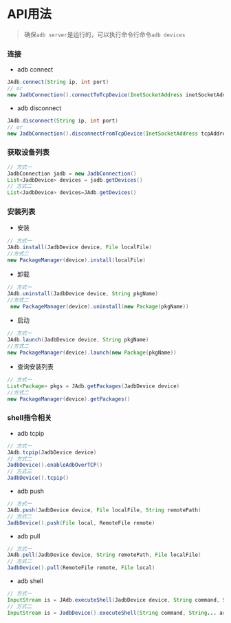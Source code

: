 # API用法

> 确保`adb server`是运行的，可以执行命令行命令`adb devices`

### 连接

* adb connect

``` java
JAdb.connect(String ip, int port)
// or
new JadbConnection().connectToTcpDevice(InetSocketAddress inetSocketAddress)
```

* adb disconnect

``` java
JAdb.disconnect(String ip, int port)
// or
new JadbConnection().disconnectFromTcpDevice(InetSocketAddress tcpAddressEntity)
```

### 获取设备列表

``` java
// 方式一
JadbConnection jadb = new JadbConnection()
List<JadbDevice> devices = jadb.getDevices()
// 方式二
List<JadbDevice> devices=JAdb.getDevices()
```

### 安装列表

* 安装

``` java
// 方式一
JAdb.install(JadbDevice device, File localFile)
//方式二
new PackageManager(device).install(localFile)
```

* 卸载

``` java
// 方式一
JAdb.uninstall(JadbDevice device, String pkgName)
//方式二
 new PackageManager(device).uninstall(new Package(pkgName))
```

* 启动

``` java
// 方式一
JAdb.launch(JadbDevice device, String pkgName)
//方式二
new PackageManager(device).launch(new Package(pkgName))
```

* 查询安装列表

``` java
// 方式一
List<Package> pkgs = JAdb.getPackages(JadbDevice device)
//方式二
new PackageManager(device).getPackages()
```

### shell指令相关

* adb tcpip

``` java
// 方式一
JAdb.tcpip(JadbDevice device) 
// 方式二
JadbDevice().enableAdbOverTCP()
// 方式三
JadbDevice().tcpip()
```

* adb push

``` java
// 方式一
JAdb.push(JadbDevice device, File localFile, String remotePath)
// 方式二
JadbDevice().push(File local, RemoteFile remote)
```

* adb pull

``` java
// 方式一
JAdb.pull(JadbDevice device, String remotePath, File localFile)
// 方式二
JadbDevice().pull(RemoteFile remote, File local)
```

* adb shell

``` java
// 方式一
InputStream is = JAdb.executeShell(JadbDevice device, String command, String... args)
// 方式二
InputStream is = JadbDevice().executeShell(String command, String... args)
```

